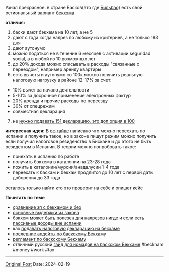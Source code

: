 Узнал прекрасное. в стране Басков(это где [Бильбао)](1461.md) есть свой региональный вариант [бекхэма](956.md)

**отличия:**
1. баски дают бэкхема на 10 лет, а не 5 
2. дают с года когда налрез по любому из критериев, а не только 183 дня
3. дают аутонумо
4. можно податься не в течение 6 месяцев с активации seguridad social, а в любой из 10 возможных лет
5. до 20% дохода можно списывать в расходы "связанные с переездом", например аренду квартиры
6. есть вычеты и аутонумо со 100к можно получить реальную налоговую нагрузку  в районе 12-17% за счет:
* 10% вычет за начало деятельности
* 5-10% за досрочное применение электронных фактур
* 20% аренда и прочие расходы по переезду
* 30% от спецрежим
* совместная декларация
7. не [нужно подавать 151 декларацию, это доп опция в 100](1892.md)

**интересная идея:**
В [оф гайде](https://www.bizkaia.eus/documents/880307/0/in_4_2023.pdf/64250740-41c9-7de3-0731-72f367c9fd1d?t=1700582852248) написано что можно переехать по испании и получить такое, но в законе пишут режим можно получить если получил налоговое резиденство в Бискайе и до этого не быть резидентом в Испании. В теории можно попробовать такое:
- приехать в испанию по работе 
- получить бэкхема в каталонии на 23-28 года
- пожить в каталонии/мурсии/анадалусии 1-4 года
- переехать к баскам и бекхам продлится до 10 лет с первой даты доборения до 33 года


осталось только найти кто это проверит на себе и опишет кейс

**Почитать по теме**

* [сравнение зп с бекхамом и без](953.md)
* [основные выдержки из закона ](956.md)
* бэкхем [может быть полезен для налрезов нигде](1903.md)  и если [есть пассивные доходы вне испании ](999.md)
* как [подавать налоговую декларацию на бекхаме](1905.md)
* [последние апдейты по баскскому Бекхаму](https://www.bizkaia.eus/documents/880307/0/in_4_2023.pdf/64250740-41c9-7de3-0731-72f367c9fd1d?t=1700582852248)
* [регламент по баскскому Бекхаму](https://www.investinbiscay.com/en/bizkaia-tax-breaks#:~:text=A%20special%20tax%20regime%20applies,for%20organisations%20to%20incorporate%20talent)
* отличный русский [гайд для номадов на баскском Бекхаме](https://natural-stranger-03c.notion.site/Aut-nomo-81e2f696f6b049489e2937848b66c583)
#beckham #money #work #tax

---
[Original Post](https://t.me/lev2tarragona/1931)
Date: 2024-02-19
